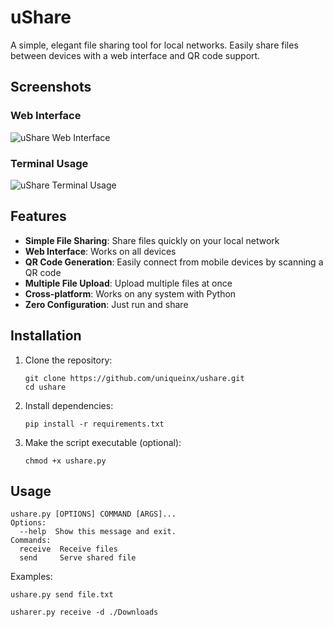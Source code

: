 # uShare

A simple, elegant file sharing tool for local networks. Easily share files between devices with a web interface and QR code support.

## Screenshots

### Web Interface
![uShare Web Interface](placeholder-for-web-interface-screenshot.png)

### Terminal Usage
![uShare Terminal Usage](placeholder-for-terminal-usage-screenshot.png)

## Features

- **Simple File Sharing**: Share files quickly on your local network
- **Web Interface**: Works on all devices
- **QR Code Generation**: Easily connect from mobile devices by scanning a QR code
- **Multiple File Upload**: Upload multiple files at once
- **Cross-platform**: Works on any system with Python
- **Zero Configuration**: Just run and share

## Installation

1. Clone the repository:
   ```
   git clone https://github.com/uniqueinx/ushare.git
   cd ushare
   ```

2. Install dependencies:
   ```
   pip install -r requirements.txt
   ```

3. Make the script executable (optional):
   ```
   chmod +x ushare.py
   ```

## Usage

```
ushare.py [OPTIONS] COMMAND [ARGS]...
Options:
  --help  Show this message and exit.
Commands:
  receive  Receive files
  send     Serve shared file
  ```
Examples:
```
ushare.py send file.txt
```
```
usharer.py receive -d ./Downloads
```